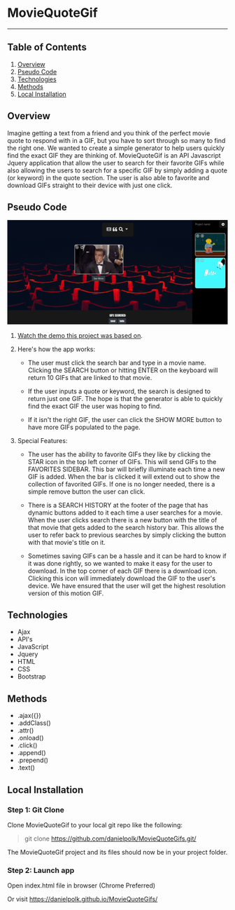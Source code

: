 # MovieQuoteGif
----------
## Table of Contents 
1. [Overview](#overview)
2. [Pseudo Code](#pseudocode)
3. [Technologies](#technologies)
4. [Methods](#methods)
5. [Local Installation](#installation)


<a name="overview"></a>
## Overview 
Imagine getting a text from a friend and you think of the perfect movie quote to respond with in a GIF, but you have to sort through so many to find the right one. We wanted to create a simple generator to help users quickly find the exact GIF they are thinking of.
MovieQuoteGif is an API Javascript Jquery application that allow the user to search for their favorite GIFs while also allowing the users to search for a specific GIF by simply adding a quote (or keyword) in the quote section. The user is also able to favorite and download GIFs straight to their device with just one click.

<a name="pseudocode"></a>
## Pseudo Code 

![MovieQuoteGif](/assets/images/moviequotegifs.png)

1. [Watch the demo this project was based on](https://youtu.be/BqreERTLjgQ).

<!-- Add pseudocode below you can use the trello cards to add the points we discussed -->

2. Here's how the app works:

   * The user must click the search bar and type in a movie name. Clicking the SEARCH button or hitting ENTER on the keyboard will return 10 GIFs that are linked to that movie.

   * If the user inputs a quote or keyword, the search is designed to return just one GIF. The hope is that the generator is able to      quickly find the exact GIF the user was hoping to find.

   * If it isn't the right GIF, the user can click the SHOW MORE button to have more GIFs populated to the page. 

3. Special Features:

   * The user has the ability to favorite GIFs they like by clicking the STAR icon in the top left corner of GIFs. This will send GIFs to the FAVORITES SIDEBAR. This bar will briefly illuminate each time a new GIF is added. When the bar is clicked it will extend out to show the collection of favorited GIFs. If one is no longer needed, there is a simple remove button the user can click.

   * There is a SEARCH HISTORY at the footer of the page that has dynamic buttons added to it each time a user searches for a movie. When the user clicks search there is a new button with the title of that movie that gets added to the search history bar. This allows the user to refer back to previous searches by simply clicking the button with that movie's title on it.

   * Sometimes saving GIFs can be a hassle and it can be hard to know if it was done rightly, so we wanted to make it easy for the user to download. In the top corner of each GIF there is a download icon. Clicking this icon will immediately download the GIF to the user's device. We have ensured that the user will get the highest resolution version of this motion GIF. 


<a name="technologies"></a>
## Technologies

 - Ajax
 - API's
 - JavaScript
 - Jquery
 - HTML
 - CSS
 - Bootstrap 

<a name="methods"></a>
## Methods

 - .ajax({})
 - .addClass()
 - .attr()
 - .onload() 
 - .click()
 - .append()
 - .prepend()
 - .text()

<a name="installation"></a>
## Local Installation

### Step 1: Git Clone

Clone MovieQuoteGif to your local git repo like the following:

> git clone https://github.com/danielpolk/MovieQuoteGifs.git/

The MovieQuoteGif project and its files should now be in your project folder.

### Step 2: Launch app 

Open index.html file in browser (Chrome Preferred)

Or visit https://danielpolk.github.io/MovieQuoteGifs/


